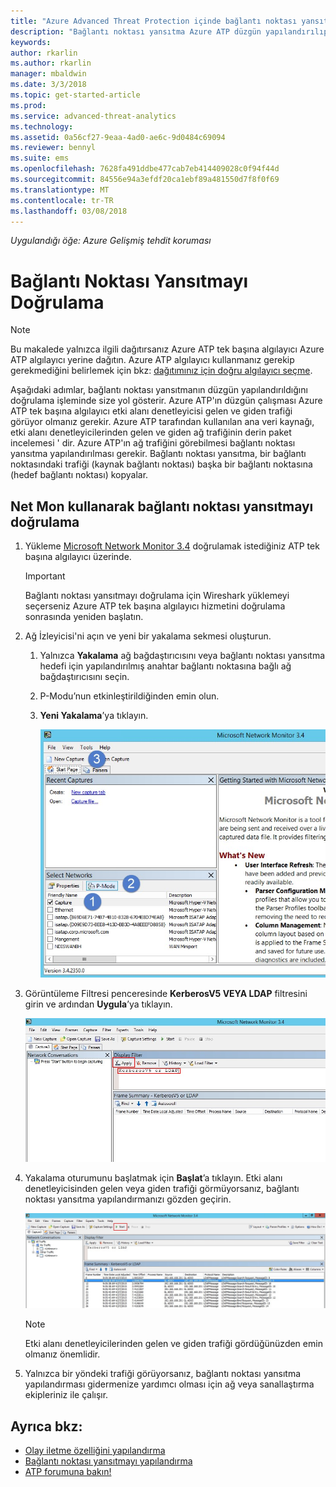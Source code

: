 ```yaml
---
title: "Azure Advanced Threat Protection içinde bağlantı noktası yansıtmayı doğrulama | Microsoft Docs"
description: "Bağlantı noktası yansıtma Azure ATP düzgün yapılandırılıp yapılandırılmadığını doğrulamak açıklar"
keywords: 
author: rkarlin
ms.author: rkarlin
manager: mbaldwin
ms.date: 3/3/2018
ms.topic: get-started-article
ms.prod: 
ms.service: advanced-threat-analytics
ms.technology: 
ms.assetid: 0a56cf27-9eaa-4ad0-ae6c-9d0484c69094
ms.reviewer: bennyl
ms.suite: ems
ms.openlocfilehash: 7628fa491ddbe477cab7eb414409028c0f94f44d
ms.sourcegitcommit: 84556e94a3efdf20ca1ebf89a481550d7f8f0f69
ms.translationtype: MT
ms.contentlocale: tr-TR
ms.lasthandoff: 03/08/2018
---
```

*Uygulandığı öğe: Azure Gelişmiş tehdit koruması*



# <a name="validate-port-mirroring"></a>Bağlantı Noktası Yansıtmayı Doğrulama
> [!NOTE] 
> Bu makalede yalnızca ilgili dağıtırsanız Azure ATP tek başına algılayıcı Azure ATP algılayıcı yerine dağıtın. Azure ATP algılayıcı kullanmanız gerekip gerekmediğini belirlemek için bkz: [dağıtımınız için doğru algılayıcı seçme](atp-capacity-planning#choosing-the-right-sensor-type-for-your-deployment).
 
Aşağıdaki adımlar, bağlantı noktası yansıtmanın düzgün yapılandırıldığını doğrulama işleminde size yol gösterir. Azure ATP'ın düzgün çalışması Azure ATP tek başına algılayıcı etki alanı denetleyicisi gelen ve giden trafiği görüyor olmanız gerekir. Azure ATP tarafından kullanılan ana veri kaynağı, etki alanı denetleyicilerinden gelen ve giden ağ trafiğinin derin paket incelemesi ' dir. Azure ATP'ın ağ trafiğini görebilmesi bağlantı noktası yansıtma yapılandırılması gerekir. Bağlantı noktası yansıtma, bir bağlantı noktasındaki trafiği (kaynak bağlantı noktası) başka bir bağlantı noktasına (hedef bağlantı noktası) kopyalar.

## <a name="validate-port-mirroring-using-net-mon"></a>Net Mon kullanarak bağlantı noktası yansıtmayı doğrulama
1.  Yükleme [Microsoft Network Monitor 3.4](http://www.microsoft.com/download/details.aspx?id=4865) doğrulamak istediğiniz ATP tek başına algılayıcı üzerinde.

    > [!IMPORTANT]
    > Bağlantı noktası yansıtmayı doğrulama için Wireshark yüklemeyi seçerseniz Azure ATP tek başına algılayıcı hizmetini doğrulama sonrasında yeniden başlatın.

2.  Ağ İzleyicisi'ni açın ve yeni bir yakalama sekmesi oluşturun.

    1.  Yalnızca **Yakalama** ağ bağdaştırıcısını veya bağlantı noktası yansıtma hedefi için yapılandırılmış anahtar bağlantı noktasına bağlı ağ bağdaştırıcısını seçin.

    2.  P-Modu’nun etkinleştirildiğinden emin olun.

    3.  **Yeni Yakalama**’ya tıklayın.

        ![Yeni yakalama sekmesi oluşturma resmi](media/atp-port-mirroring-capture.png)

3.  Görüntüleme Filtresi penceresinde **KerberosV5 VEYA LDAP** filtresini girin ve ardından **Uygula**’ya tıklayın.

    ![KerberosV5 veya LDAP filtresini uygulama resmi](media/atp-port-mirroring-filter-settings.png)

4.  Yakalama oturumunu başlatmak için **Başlat**’a tıklayın. Etki alanı denetleyicisinden gelen veya giden trafiği görmüyorsanız, bağlantı noktası yansıtma yapılandırmanızı gözden geçirin.

    ![Yakalama oturumunu başlatma resmi](media/atp-port-mirroring-capture-traffic.png)

    > [!NOTE]
    > Etki alanı denetleyicilerinden gelen ve giden trafiği gördüğünüzden emin olmanız önemlidir.
    

5.  Yalnızca bir yöndeki trafiği görüyorsanız, bağlantı noktası yansıtma yapılandırması gidermenize yardımcı olması için ağ veya sanallaştırma ekipleriniz ile çalışır.

## <a name="see-also"></a>Ayrıca bkz:

- [Olay iletme özelliğini yapılandırma](configure-event-forwarding.md)
- [Bağlantı noktası yansıtmayı yapılandırma](configure-port-mirroring.md)
- [ATP forumuna bakın!](https://aka.ms/azureatpcommunity)
